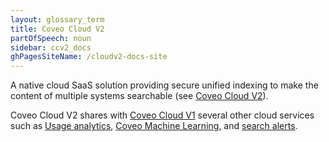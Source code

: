 ```yaml
---
layout: glossary_term
title: Coveo Cloud V2
partOfSpeech: noun
sidebar: ccv2_docs
ghPagesSiteName: /cloudv2-docs-site
---
```

A native cloud SaaS solution providing secure unified indexing to make the content of multiple systems searchable (see [Coveo Cloud V2](http://www.coveo.com/go?dest=cloudhelp&lcid=9&context=231)). 

Coveo Cloud V2 shares with [Coveo Cloud V1](coveo-cloud-v1.md) several other cloud services such as [Usage analytics](usage-analytics.md), [Coveo Machine Learning](coveo-maching-learning.md), and [search alerts](search-alerts.md).